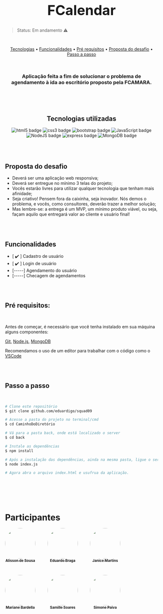 <h1 align="center" style="font-size:45px">FCalendar</h1>

>Status: Em andamento ⚠️

<br>
<p align="center">
	<a href="#tecnologias">Tecnologias</a> • 
    <a href="#funcionalidades">Funcionalidades</a> • 
	<a href="#pre-requisitos">Pré requisitos</a> • 
    	<a href="#proposta-desafio">Proposta do desafio</a> • 
	<a href="#passo-a-passo">Passo a passo</a>
</p>

</br>
<div align="center">

### Aplicação feita a fim de solucionar o problema de agendamento à ida ao escritório proposto pela FCAMARA.

</div>

</br>
</br>

<div align="center">


</br>
<h4 id="tecnologias"></h4>

## Tecnologias utilizadas


<a href="https://developer.mozilla.org/en-US/docs/Web/Guide/HTML/HTML5" style="text-decoration:none">
<img alt="html5 badge" src="https://img.shields.io/badge/HTML5-%23E34F26.svg?style=flat&logo=html5&logoColor=white">
</a>

<a href="https://developer.mozilla.org/en-US/docs/Web/CSS" style="text-decoration:none">
<img alt="css3 badge" src="https://img.shields.io/badge/CSS3-%231572B6.svg?style=flat&logo=css3&logoColor=white">
</a>

<a href="getbootstrap.com" style="text-decoration:none">
<img alt="bootstrap badge" src="https://img.shields.io/badge/Bootstrap-%23563D7C.svg?style=flat&logo=bootstrap&logoColor=white">
</a>

<a href="https://www.javascript.com" style="text-decoration:none">
<img alt="JavaScript badge" src="https://img.shields.io/badge/JavaScript-%23323330.svg?style=flat&logo=javascript&logoColor=%23F7DF1E">
</a>

<a href="https://nodejs.org/en/" style="text-decoration:none">
<img alt="NodeJS badge" src="https://img.shields.io/badge/node.js-6DA55F?style=flat&logo=node.js&logoColor=white">
</a>

<a href="https://expressjs.com" style="text-decoration:none">
<img alt="express badge" src="https://img.shields.io/badge/express.js-%23404d59.svg?style=flat&logo=express&logoColor=%2361DAFB">
</a>

<a href="https://www.mongodb.com/try/download/community" style="text-decoration:none">
<img alt="MongoDB badge" src="https://img.shields.io/badge/MongoDB-%234ea94b.svg?style=flat&logo=mongodb&logoColor=white">
</a>

</div>

</br></br>

<h6 id="proposta-desafio" align="center"></h6>

##  Proposta do desafio

- Deverá ser uma aplicação web responsiva;
- Deverá ser entregue no mínimo 3 telas do projeto;
- Vocês estarão livres para utilizar qualquer tecnologia que tenham mais afinidade;
- Seja criativo! Pensem fora da caixinha, seja inovador. Nós demos o problema, e vocês, como consultores, deverão trazer a melhor solução;
- Mas lembre-se: a entrega é um MVP, um mínimo produto viável, ou seja, façam aquilo que entregará valor ao cliente e usuário final!


<br><br>

<h4 id="funcionalidades" align="center"></h4>

## Funcionalidades

- [ ✔️ ] Cadastro de usuário
- [ ✔️ ] Login de usuário
- [-----] Agendamento do usuário
- [-----] Checagem de agendamentos


<!-- Possíveis fotos da execução da aplicação -->
</br></br>

<h4 id="pre-requisitos"></h4>

## Pré requisitos:

</br>

Antes de começar, é necessário que você tenha instalado em sua máquina alguns componentes:

[Git](https://git-scm.com), [Node.js](https://nodejs.org/en/), [MongoDB](https://www.mongodb.com/try/download/community)

Recomendamos o uso de um editor para trabalhar com o código como o [VSCode](https://code.visualstudio.com/)




</br></br>

<h4 id="passo-a-passo"></h4>

## Passo a passo

</br>

```bash
# Clone este repositório
$ git clone github.com/eduardigo/squad09

# Acesse a pasta do projeto no terminal/cmd
$ cd CaminhoDoDiretório

# Vá para a pasta back, onde está localizado o server
$ cd back

# Instale as dependências
$ npm install

# Após a instalação das dependências, ainda na mesma pasta, ligue o servidor
$ node index.js

# Agora abra o arquivo index.html e usufrua da aplicação.
```

 </br></br></br></br>


# Participantes
<!-- falta os autores -->
<div align="center" style="display: flex">
<div style="margin-right:40px">
<a href="https://www.linkedin.com/in/eduardo-braga">
 <img style="border-radius: 50%;" src="https://i.pinimg.com/originals/31/92/c5/3192c5a13626653bffeb2c1171df716f.png" width="100px;" alt=""/>
 <br/><sub><b>Alisson de Sousa</b></sub></a>
</div>

<div style="margin-right:40px">
 <a href="https://www.linkedin.com/in/eduardo-braga">
 <img style="border-radius: 50%;" src="https://i.pinimg.com/originals/31/92/c5/3192c5a13626653bffeb2c1171df716f.png" width="100px;" alt=""/>
 <br/><sub><b>Eduardo Braga</b></sub></a>
</div>

<div style="margin-right:40px">
 <a href="https://www.linkedin.com/in/eduardo-braga">
 <img style="border-radius: 50%;" src="https://i.pinimg.com/originals/31/92/c5/3192c5a13626653bffeb2c1171df716f.png" width="100px;" alt=""/>
 <br/><sub><b>Janice Martins</b></sub></a>
</div>

<br>

</div>

<div align="center" style="display: flex">

<div style="margin-right:40px">
<a href="https://www.linkedin.com/in/eduardo-braga">
 <img style="border-radius: 50%; margin-top: 40px" src="https://i.pinimg.com/originals/31/92/c5/3192c5a13626653bffeb2c1171df716f.png" width="100px;" alt=""/>
 <br/><sub><b>Mariane Bardella</b></sub></a>
</div>

<div style="margin-right:40px">
 <a href="https://www.linkedin.com/in/eduardo-braga">
 <img style="border-radius: 50%; margin-top: 40px" src="https://i.pinimg.com/originals/31/92/c5/3192c5a13626653bffeb2c1171df716f.png" width="100px;" alt=""/>
 <br/><sub><b>Samille Soares</b></sub></a>
</div>

<div style="margin-right:40px">
 <a href="https://www.linkedin.com/in/eduardo-braga">
 <img style="border-radius: 50%; margin-top: 40px" src="https://i.pinimg.com/originals/31/92/c5/3192c5a13626653bffeb2c1171df716f.png" width="100px;" alt=""/>
 <br/><sub><b>Simone Paiva</b></sub></a>
</div>

<br>
</div>
 








